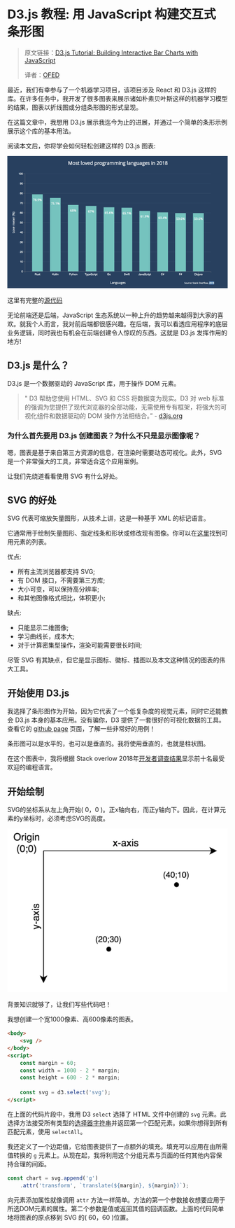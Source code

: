 
# D3.js 教程: 用 JavaScript 构建交互式条形图

> 原文链接：[D3.js Tutorial: Building Interactive Bar Charts with JavaScript](https://blog.risingstack.com/d3-js-tutorial-bar-charts-with-javascript/)
>
> 译者：[OFED](https://github.com/OFED/translation/issues/6)

最近，我们有幸参与了一个机器学习项目，该项目涉及 React 和 D3.js 这样的库。在许多任务中，我开发了很多图表来展示诸如朴素贝叶斯这样的机器学习模型的结果，图表以折线图或分组条形图的形式呈现。

在这篇文章中，我想用 D3.js 展示我迄今为止的进展，并通过一个简单的条形示例展示这个库的基本用法。

阅读本文后，你将学会如何轻松创建这样的 D3.js 图表:

![bar chart](https://raw.githubusercontent.com/OFED/translation/master/d3-js-tutorial-bar-charts-with-javascript/img/d3-js-tutorial-bar-chart-made-with-javascript-small.gif)

这里有完整的[源代码](https://codepen.io/kingrychan/pen/MqebJZ?editors=0010)

无论前端还是后端，JavaScript 生态系统以一种上升的趋势越来越得到大家的喜欢。就我个人而言，我对前后端都很感兴趣。在后端，我可以看透应用程序的底层业务逻辑，同时我也有机会在前端创建令人惊叹的东西。这就是 D3.js 发挥作用的地方!

## D3.js 是什么？

D3.js 是一个数据驱动的 JavaScript 库，用于操作 DOM 元素。

> " D3 帮助您使用 HTML、SVG 和 CSS 将数据变为现实。D3 对 web 标准的强调为您提供了现代浏览器的全部功能，无需使用专有框架，将强大的可视化组件和数据驱动的 DOM 操作方法相结合。” - [d3js.org](https://d3js.org/)

### 为什么首先要用 D3.js 创建图表？为什么不只是显示图像呢？

嗯，图表是基于来自第三方资源的信息，在渲染时需要动态可视化。此外，SVG 是一个非常强大的工具，非常适合这个应用案例。

让我们先绕道看看使用 SVG 有什么好处。

## SVG 的好处

SVG 代表可缩放矢量图形，从技术上讲，这是一种基于 XML 的标记语言。

它通常用于绘制矢量图形、指定线条和形状或修改现有图像。你可以在[这里](https://developer.mozilla.org/en-US/docs/Web/SVG/Element)找到可用元素的列表。

优点:

+ 所有主流浏览器都支持 SVG;
+ 有 DOM 接口，不需要第三方库;
+ 大小可变，可以保持高分辨率;
+ 和其他图像格式相比，体积更小;

缺点:

+ 只能显示二维图像;
+ 学习曲线长，成本大;
+ 对于计算密集型操作，渲染可能需要很长时间;

尽管 SVG 有其缺点，但它是显示图标、徽标、插图以及本文这种情况的图表的伟大工具。

## 开始使用 D3.js

我选择了条形图作为开始，因为它代表了一个低复杂度的视觉元素，同时它还能教会 D3.js 本身的基本应用。没有骗你，D3 提供了一套很好的可视化数据的工具。查看它的 [github page](https://github.com/d3/d3/wiki/Gallery) 页面，了解一些非常好的用例！

条形图可以是水平的，也可以是垂直的。我将使用垂直的，也就是柱状图。

在这个图表中，我将根据 Stack overlow 2018年[开发者调查结果](https://insights.stackoverflow.com/survey/2018/#technology-most-loved-dreaded-and-wanted-languages)显示前十名最受欢迎的编程语言。

## 开始绘制

SVG的坐标系从左上角开始( 0，0 )。正x轴向右，而正y轴向下。因此，在计算元素的y坐标时，必须考虑SVG的高度。

![axis](https://raw.githubusercontent.com/OFED/translation/master/d3-js-tutorial-bar-charts-with-javascript/img/d3-js-bar-chart-tutorial-javascript-coordinate.png)

背景知识就够了，让我们写些代码吧！

我想创建一个宽1000像素、高600像素的图表。

```html
<body>
    <svg />
</body>
<script>
    const margin = 60;
    const width = 1000 - 2 * margin;
    const height = 600 - 2 * margin;

    const svg = d3.select('svg');
</script>
```

在上面的代码片段中，我用 D3 `select` 选择了 HTML 文件中创建的 `svg` 元素。此选择方法接受所有类型的[选择器字符串](https://www.w3.org/TR/selectors-api/)并返回第一个匹配元素。如果你想得到所有匹配元素，使用 `selectAll`。

我还定义了一个边距值，它给图表提供了一点额外的填充。填充可以应用在由所需值转换的 `g` 元素上。从现在起，我将利用这个分组元素与页面的任何其他内容保持合理的间距。

```js
const chart = svg.append('g')
    .attr('transform', `translate(${margin}, ${margin})`);
```

向元素添加属性就像调用 `attr` 方法一样简单。方法的第一个参数接收想要应用于所选DOM元素的属性。第二个参数是值或返回其值的回调函数。上面的代码简单地将图表的原点移到 SVG 的( 60，60 )位置。

## 